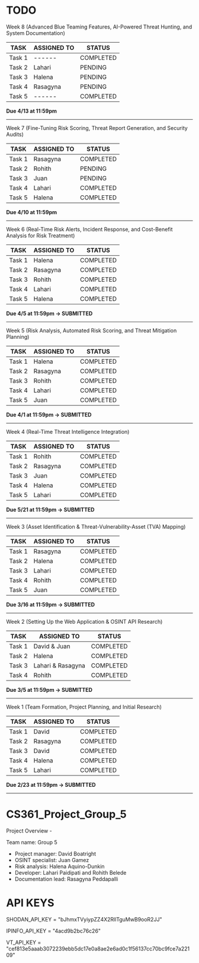 # TODO

Week 8 (Advanced Blue Teaming Features, AI-Powered Threat Hunting, and System Documentation)

| TASK | ASSIGNED TO | STATUS |
|------|------------|--------|
| Task 1 | ------ | COMPLETED |
| Task 2 | Lahari | PENDING |
| Task 3 | Halena | PENDING |
| Task 4 | Rasagyna | PENDING |
| Task 5 | ------ | COMPLETED |

**Due 4/13 at 11:59pm**
__________________________________________________________________________

Week 7 (Fine-Tuning Risk Scoring, Threat Report Generation, and Security Audits)

| TASK | ASSIGNED TO | STATUS |
|------|------------|--------|
| Task 1 | Rasagyna | COMPLETED |
| Task 2 | Rohith | PENDING |
| Task 3 | Juan | PENDING |
| Task 4 | Lahari | COMPLETED |
| Task 5 | Halena | COMPLETED |

**Due 4/10 at 11:59pm**
__________________________________________________________________________

Week 6 (Real-Time Risk Alerts, Incident Response, and Cost-Benefit Analysis for Risk Treatment)

| TASK | ASSIGNED TO | STATUS |
|------|------------|--------|
| Task 1 | Halena | COMPLETED |
| Task 2 | Rasagyna | COMPLETED |
| Task 3 | Rohith | COMPLETED |
| Task 4 | Lahari | COMPLETED |
| Task 5 | Halena | COMPLETED |

**Due 4/5 at 11:59pm  -> SUBMITTED**
__________________________________________________________________________

Week 5 (Risk Analysis, Automated Risk Scoring, and Threat Mitigation Planning)

| TASK | ASSIGNED TO | STATUS |
|------|------------|--------|
| Task 1 | Halena | COMPLETED |
| Task 2 | Rasagyna | COMPLETED |
| Task 3 | Rohith | COMPLETED |
| Task 4 | Lahari | COMPLETED |
| Task 5 | Juan | COMPLETED |

**Due 4/1 at 11:59pm  -> SUBMITTED**
__________________________________________________________________________

Week 4 (Real-Time Threat Intelligence Integration)

| TASK | ASSIGNED TO | STATUS |
|------|------------|--------|
| Task 1 | Rohith | COMPLETED |
| Task 2 | Rasagyna | COMPLETED |
| Task 3 | Juan | COMPLETED |
| Task 4 | Halena | COMPLETED |
| Task 5 | Lahari | COMPLETED |

**Due 5/21 at 11:59pm  -> SUBMITTED**
__________________________________________________________________________

Week 3 (Asset Identification & Threat-Vulnerability-Asset (TVA) Mapping)

| TASK | ASSIGNED TO | STATUS |
|------|------------|--------|
| Task 1 | Rasagyna | COMPLETED |
| Task 2 | Halena | COMPLETED |
| Task 3 | Lahari | COMPLETED |
| Task 4 | Rohith | COMPLETED |
| Task 5 | Juan | COMPLETED |

**Due 3/16 at 11:59pm  -> SUBMITTED**
__________________________________________________________________________

Week 2 (Setting Up the Web Application & OSINT API Research)

| TASK | ASSIGNED TO | STATUS |
|------|------------|--------|
| Task 1 | David & Juan | COMPLETED |
| Task 2 | Halena | COMPLETED |
| Task 3 | Lahari & Rasagyna | COMPLETED |
| Task 4 | Rohith | COMPLETED |

**Due 3/5 at 11:59pm  -> SUBMITTED**
__________________________________________________________________________

Week 1 (Team Formation, Project Planning, and Initial Research)

| TASK | ASSIGNED TO | STATUS |
|------|------------|--------|
| Task 1 | David | COMPLETED |
| Task 2 | Rasagyna | COMPLETED |
| Task 3 | David | COMPLETED |
| Task 4 | Halena | COMPLETED |
| Task 5 | Lahari | COMPLETED |

**Due 2/23 at 11:59pm  -> SUBMITTED** 

__________________________________________________________________________

# CS361_Project_Group_5

Project Overview - 

Team name: Group 5

- Project manager: David Boatright
- OSINT specialist: Juan Gamez
- Risk analysis: Halena Aquino-Dunkin
- Developer: Lahari Paidipati and Rohith Belede
- Documentation lead: Rasagyna Peddapalli

# API KEYS
SHODAN_API_KEY = "bJhmxTVyiypZZ4X2RllTguMwB9ooR2JJ"

IPINFO_API_KEY = "4acd9b2bc76c26"

VT_API_KEY = "cef813e5aaab3072239ebb5dc17e0a8ae2e6ad0c1f56137cc70bc9fce7a22109"
